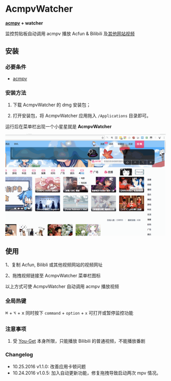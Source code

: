 # AcmpvWatcher

__[acmpv](https://github.com/Vayn/acmpv) + watcher__

监控剪贴板自动调用 acmpv 播放 Acfun & Bilibili 及[其他网站视频](https://github.com/soimort/you-get#supported-sites)

## 安装

### 必要条件

* [acmpv](https://github.com/Vayn/acmpv)

### 安装方法

1) 下载 AcmpvWatcher 的 dmg 安装包；

2) 打开安装包，将 AcmpvWatcher 应用拖入 `/Applications` 目录即可。

运行后在菜单栏出现一个小星星就是 __AcmpvWatcher__

![screenshot](screenshot.gif)

## 使用

1、复制 Acfun, Bilibli 或其他视频网站的视频网址

2、拖拽视频链接至 AcmpvWatcher 菜单栏图标

以上方式可使 AcmpvWatcher 自动调用 acmpv 播放视频

### 全局热键

<kbd>⌘</kbd> + <kbd>⌥</kbd> + <kbd>x</kbd> 同时按下 `command` + `option` + `x` 可打开或暂停监控功能

### 注意事项

1. 受 [You-Get](https://github.com/soimort/you-get) 本身所限，只能播放 Bilibili 的普通视频，不能播放番剧


### Changelog

* 10.25.2016 v1.1.0: 改善应用卡顿问题
* 10.24.2016 v1.0.5: 加入自动更新功能，修复拖拽导致启动两次 mpv 情况。


